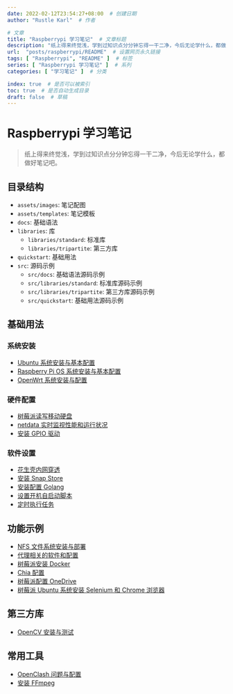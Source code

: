 ```yaml
---
date: 2022-02-12T23:54:27+08:00  # 创建日期
author: "Rustle Karl"  # 作者

# 文章
title: "Raspberrypi 学习笔记"  # 文章标题
description: "纸上得来终觉浅，学到过知识点分分钟忘得一干二净，今后无论学什么，都做好笔记吧。"
url:  "posts/raspberrypi/README"  # 设置网页永久链接
tags: [ "Raspberrypi", "README" ]  # 标签
series: [ "Raspberrypi 学习笔记" ]  # 系列
categories: [ "学习笔记" ]  # 分类

index: true  # 是否可以被索引
toc: true  # 是否自动生成目录
draft: false  # 草稿
---
```


# Raspberrypi 学习笔记

> 纸上得来终觉浅，学到过知识点分分钟忘得一干二净，今后无论学什么，都做好笔记吧。

## 目录结构

- `assets/images`: 笔记配图
- `assets/templates`: 笔记模板
- `docs`: 基础语法
- `libraries`: 库
  - `libraries/standard`: 标准库
  - `libraries/tripartite`: 第三方库
- `quickstart`: 基础用法
- `src`: 源码示例
  - `src/docs`: 基础语法源码示例
  - `src/libraries/standard`: 标准库源码示例
  - `src/libraries/tripartite`: 第三方库源码示例
  - `src/quickstart`: 基础用法源码示例

## 基础用法

### 系统安装

- [Ubuntu 系统安装与基本配置](quickstart/install/ubuntu.md)
- [Raspberry Pi OS 系统安装与基本配置](quickstart/install/raspberrypios.md)
- [OpenWrt 系统安装与配置](quickstart/install/openwrt.md)

### 硬件配置

- [树莓派读写移动硬盘](quickstart/hhd.md)
- [netdata 实时监视性能和运行状况](examples/netdata.md)
- [安装 GPIO 驱动](quickstart/gpio.md)

### 软件设置

- [花生壳内网穿透](quickstart/oray.md)
- [安装 Snap Store](quickstart/snap.md)
- [安装配置 Golang](quickstart/golang.md)
- [设置开机自启动脚本](quickstart/reboot.md)
- [定时执行任务](quickstart/cron.md)

## 功能示例

- [NFS 文件系统安装与部署](examples/nfs.md)
- [代理相关的软件和配置](examples/proxy.md)
- [树莓派安装 Docker](examples/docker.md)
- [Chia 配置](examples/chia.md)
- [树莓派配置 OneDrive](examples/onedrive.md)
- [树莓派 Ubuntu 系统安装 Selenium 和 Chrome 浏览器](examples/selenium.md)

## 第三方库

- [OpenCV 安装与测试](libraries/tripartite/opencv.md)

## 常用工具

- [OpenClash 问题与配置](tools/openwrt/openclash.md)
- [安装 FFmpeg](tools/ffmpeg.md)
